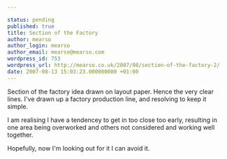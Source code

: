 ```yaml
---

status: pending
published: true
title: Section of the Factory
author: mearso
author_login: mearso
author_email: mearso@mearso.com
wordpress_id: 753
wordpress_url: http://mearso.co.uk/2007/08/section-of-the-factory-2/
date: 2007-08-13 15:03:23.000000000 +01:00
---
```

Section of the factory idea drawn on layout paper. Hence the very clear lines. I've drawn up a factory production line, and resolving to keep it simple.

I am realising I have a tendencey to get in too close too early, resulting in one area being overworked and others not considered and working well together. 

Hopefully, now I'm looking out for it I can avoid it.
